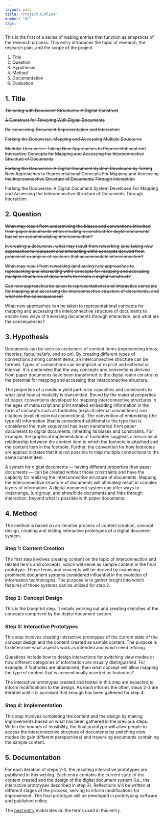 ```yaml
---
layout: post
title: "Project Outline"
number: "01"
tags:
---
```


This is the first of a series of weblog entries that function as snapshots of the research process. This entry introduces the topic of research, the research plan, and the scope of the project.

1. Title
2. Question
3. Hypothesis
4. Method
5. Documentation
6. Evaluation

## 1. Title

~~Tinkering with Document Structures: A Digital Construct~~

~~A Construct for Tinkering With Digital Documents~~

~~Re-conceiving Document Representation and Interaction~~

~~Forking the Docuverse: Mapping and Accessing Multiple Structures~~

~~Modular Docuverse: Taking New Approaches to Representational and Interactive Concepts for Mapping and Accessing the Interconnective Structure of Documents~~

~~Forking the Docuverse: A Digital Document System Developed by Taking New Approaches to Representational Concepts For Mapping and Accessing the Interconnective Structure of Documents Through Interaction~~

Forking the Docuverse: A Digital Document System Developed For Mapping and Accessing the Interconnective Structure of Documents Through Interaction

## 2. Question

~~What may result from undermining the biases and conventions inherited from paper documents when creating a construct for digital documents based on accommodating interconnection?~~

~~In creating a docuverse, what may result from reworking (and taking new approaches to represent and interacting with) concepts derived from prominent examples of systems that accommodate interconnection?~~

~~What may result from reworking (and taking new approaches to representing and interacting with) concepts for mapping and accessing multiple structures of documents to create a digital construct?~~

~~Can new approaches be taken to representational and interactive concepts for mapping and accessing the interconnective structure of documents, and what are the consequences?~~

What new approaches can be taken to representational concepts for mapping and accessing the interconnective structure of documents to enable new ways of traversing documents through interaction, and what are the consequences?

## 3. Hypothesis

Documents can be seen as containers of content items (representing ideas, theories, facts, beliefs, and so on). By creating different types of connections among content items, an interconnective structure can be formed. Types of connections can be implicit or explicit and external or internal. It is contended that the way concepts and conventions derived from paper documents have been transferred to the digital realm constrains the potential for mapping and accessing that interconnective structure.

The properties of a medium yield particular capacities and constraints to what (and how a) modality is transmitted. Bound by the material properties of paper, conventions developed for mapping interconnective structures in the ages of manuscript and print entailed embedding information in the form of concepts such as footnotes (explicit internal connections) and citations (explicit external connections). The convention of embedding (the type of) information (that is considered additional to the type that is considered the main sequence) has been transferred from paper documents to digital documents, inheriting its biases and constraints. For example, the graphical implementation of footnotes suggests a hierarchical relationship between the content item to which the footnote is attached and the content item in the footnote. Further, the convention for how footnotes are applied dictates that it is not possible to map multiple connections to the same content item.

A system for digital documents — having different properties than paper documents — can be created without those constraints and have the capacity for realizing the interconnective structure of documents. Mapping the interconnective structure of documents will ultimately result in complex layers of information. A digital document system can offer ways to (re)arrange, (un)group, and show/hide documents and links through interaction, beyond what is possible with paper documents.

## 4. Method

The method is based on an iterative process of content creation, concept design, creating and testing interactive prototypes of a digital document system.

### Step 1: Content Creation

The first step involves creating content on the topic of interconnection and related terms and concepts, which will serve as sample content in the final prototype. Those terms and concepts will be derived by examining prominent document systems considered influential in the evolution of information technologies. The purpose is to gather insight into which features of those systems can be utilized for step 2.

### Step 2: Concept Design

This is the blueprint step. It entails working out and creating sketches of the concepts comprised by the digital document system.

### Step 3: Interactive Prototypes

This step involves creating interactive prototypes of the current state of the concept design and the content created as sample content. The purpose is to determine what aspects work as intended and which need refining.

Questions include how to design interactions for switching view modes or how different categories of information are visually distinguished. For example, if footnotes are abandoned, then what concept will allow mapping the type of content that is conventionally inserted as footnotes?

The interactive prototypes created and tested in this step are expected to inform modifications to the design. As each informs the other, steps 2-3 are iterated until it is surmised that enough has been gathered for step 4.

### Step 4: Implementation

This step involves completing the content and the design by making improvements based on what has been gathered in the previous steps. Within the bounds of feasibility, the final prototype will allow people to access the interconnective structure of documents by switching view modes (to gain different perspectives) and traversing documents containing the sample content.

## 5. Documentation

For each iteration of steps 2-3, the resulting interactive prototypes are published in this weblog. Each entry contains the current state of the content created and the design of the digital document system (i.e., the interactive prototypes described in step 3). Reflections will be written at different stages of the process, serving to inform modifications for improvement. The final prototype will be developed in prototyping software and published online.

The [next entry](02) elaborates on the terms used in this entry.
